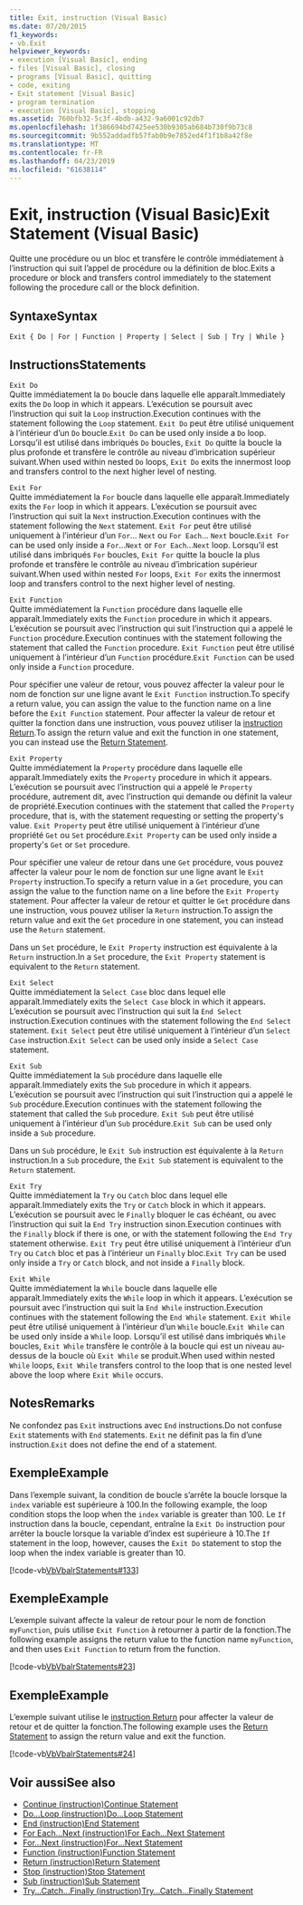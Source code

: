 ```yaml
---
title: Exit, instruction (Visual Basic)
ms.date: 07/20/2015
f1_keywords:
- vb.Exit
helpviewer_keywords:
- execution [Visual Basic], ending
- files [Visual Basic], closing
- programs [Visual Basic], quitting
- code, exiting
- Exit statement [Visual Basic]
- program termination
- execution [Visual Basic], stopping
ms.assetid: 760bfb32-5c3f-4bdb-a432-9a6001c92db7
ms.openlocfilehash: 1f386694bd7425ee530b9305ab684b730f9b73c8
ms.sourcegitcommit: 9b552addadfb57fab0b9e7852ed4f1f1b8a42f8e
ms.translationtype: MT
ms.contentlocale: fr-FR
ms.lasthandoff: 04/23/2019
ms.locfileid: "61638114"
---
```

# <a name="exit-statement-visual-basic"></a><span data-ttu-id="9cd31-102">Exit, instruction (Visual Basic)</span><span class="sxs-lookup"><span data-stu-id="9cd31-102">Exit Statement (Visual Basic)</span></span>
<span data-ttu-id="9cd31-103">Quitte une procédure ou un bloc et transfère le contrôle immédiatement à l’instruction qui suit l’appel de procédure ou la définition de bloc.</span><span class="sxs-lookup"><span data-stu-id="9cd31-103">Exits a procedure or block and transfers control immediately to the statement following the procedure call or the block definition.</span></span>  
  
## <a name="syntax"></a><span data-ttu-id="9cd31-104">Syntaxe</span><span class="sxs-lookup"><span data-stu-id="9cd31-104">Syntax</span></span>  
  
```  
Exit { Do | For | Function | Property | Select | Sub | Try | While }  
```  
  
## <a name="statements"></a><span data-ttu-id="9cd31-105">Instructions</span><span class="sxs-lookup"><span data-stu-id="9cd31-105">Statements</span></span>  
 `Exit Do`  
 <span data-ttu-id="9cd31-106">Quitte immédiatement la `Do` boucle dans laquelle elle apparaît.</span><span class="sxs-lookup"><span data-stu-id="9cd31-106">Immediately exits the `Do` loop in which it appears.</span></span> <span data-ttu-id="9cd31-107">L’exécution se poursuit avec l’instruction qui suit la `Loop` instruction.</span><span class="sxs-lookup"><span data-stu-id="9cd31-107">Execution continues with the statement following the `Loop` statement.</span></span> <span data-ttu-id="9cd31-108">`Exit Do` peut être utilisé uniquement à l’intérieur d’un `Do` boucle.</span><span class="sxs-lookup"><span data-stu-id="9cd31-108">`Exit Do` can be used only inside a `Do` loop.</span></span> <span data-ttu-id="9cd31-109">Lorsqu’il est utilisé dans imbriqués `Do` boucles, `Exit Do` quitte la boucle la plus profonde et transfère le contrôle au niveau d’imbrication supérieur suivant.</span><span class="sxs-lookup"><span data-stu-id="9cd31-109">When used within nested `Do` loops, `Exit Do` exits the innermost loop and transfers control to the next higher level of nesting.</span></span>  
  
 `Exit For`  
 <span data-ttu-id="9cd31-110">Quitte immédiatement la `For` boucle dans laquelle elle apparaît.</span><span class="sxs-lookup"><span data-stu-id="9cd31-110">Immediately exits the `For` loop in which it appears.</span></span> <span data-ttu-id="9cd31-111">L’exécution se poursuit avec l’instruction qui suit la `Next` instruction.</span><span class="sxs-lookup"><span data-stu-id="9cd31-111">Execution continues with the statement following the `Next` statement.</span></span> <span data-ttu-id="9cd31-112">`Exit For` peut être utilisé uniquement à l’intérieur d’un `For`... `Next` ou `For Each`... `Next` boucle.</span><span class="sxs-lookup"><span data-stu-id="9cd31-112">`Exit For` can be used only inside a `For`...`Next` or `For Each`...`Next` loop.</span></span> <span data-ttu-id="9cd31-113">Lorsqu’il est utilisé dans imbriqués `For` boucles, `Exit For` quitte la boucle la plus profonde et transfère le contrôle au niveau d’imbrication supérieur suivant.</span><span class="sxs-lookup"><span data-stu-id="9cd31-113">When used within nested `For` loops, `Exit For` exits the innermost loop and transfers control to the next higher level of nesting.</span></span>  
  
 `Exit Function`  
 <span data-ttu-id="9cd31-114">Quitte immédiatement la `Function` procédure dans laquelle elle apparaît.</span><span class="sxs-lookup"><span data-stu-id="9cd31-114">Immediately exits the `Function` procedure in which it appears.</span></span> <span data-ttu-id="9cd31-115">L’exécution se poursuit avec l’instruction qui suit l’instruction qui a appelé le `Function` procédure.</span><span class="sxs-lookup"><span data-stu-id="9cd31-115">Execution continues with the statement following the statement that called the `Function` procedure.</span></span> <span data-ttu-id="9cd31-116">`Exit Function` peut être utilisé uniquement à l’intérieur d’un `Function` procédure.</span><span class="sxs-lookup"><span data-stu-id="9cd31-116">`Exit Function` can be used only inside a `Function` procedure.</span></span>  
  
 <span data-ttu-id="9cd31-117">Pour spécifier une valeur de retour, vous pouvez affecter la valeur pour le nom de fonction sur une ligne avant le `Exit Function` instruction.</span><span class="sxs-lookup"><span data-stu-id="9cd31-117">To specify a return value, you can assign the value to the function name on a line before the `Exit Function` statement.</span></span> <span data-ttu-id="9cd31-118">Pour affecter la valeur de retour et quitter la fonction dans une instruction, vous pouvez utiliser la [instruction Return](../../../visual-basic/language-reference/statements/return-statement.md).</span><span class="sxs-lookup"><span data-stu-id="9cd31-118">To assign the return value and exit the function in one statement, you can instead use the [Return Statement](../../../visual-basic/language-reference/statements/return-statement.md).</span></span>  
  
 `Exit Property`  
 <span data-ttu-id="9cd31-119">Quitte immédiatement la `Property` procédure dans laquelle elle apparaît.</span><span class="sxs-lookup"><span data-stu-id="9cd31-119">Immediately exits the `Property` procedure in which it appears.</span></span> <span data-ttu-id="9cd31-120">L’exécution se poursuit avec l’instruction qui a appelé le `Property` procédure, autrement dit, avec l’instruction qui demande ou définit la valeur de propriété.</span><span class="sxs-lookup"><span data-stu-id="9cd31-120">Execution continues with the statement that called the `Property` procedure, that is, with the statement requesting or setting the property's value.</span></span> <span data-ttu-id="9cd31-121">`Exit Property` peut être utilisé uniquement à l’intérieur d’une propriété `Get` ou `Set` procédure.</span><span class="sxs-lookup"><span data-stu-id="9cd31-121">`Exit Property` can be used only inside a property's `Get` or `Set` procedure.</span></span>  
  
 <span data-ttu-id="9cd31-122">Pour spécifier une valeur de retour dans une `Get` procédure, vous pouvez affecter la valeur pour le nom de fonction sur une ligne avant le `Exit Property` instruction.</span><span class="sxs-lookup"><span data-stu-id="9cd31-122">To specify a return value in a `Get` procedure, you can assign the value to the function name on a line before the `Exit Property` statement.</span></span> <span data-ttu-id="9cd31-123">Pour affecter la valeur de retour et quitter le `Get` procédure dans une instruction, vous pouvez utiliser la `Return` instruction.</span><span class="sxs-lookup"><span data-stu-id="9cd31-123">To assign the return value and exit the `Get` procedure in one statement, you can instead use the `Return` statement.</span></span>  
  
 <span data-ttu-id="9cd31-124">Dans un `Set` procédure, le `Exit Property` instruction est équivalente à la `Return` instruction.</span><span class="sxs-lookup"><span data-stu-id="9cd31-124">In a `Set` procedure, the `Exit Property` statement is equivalent to the `Return` statement.</span></span>  
  
 `Exit Select`  
 <span data-ttu-id="9cd31-125">Quitte immédiatement la `Select Case` bloc dans lequel elle apparaît.</span><span class="sxs-lookup"><span data-stu-id="9cd31-125">Immediately exits the `Select Case` block in which it appears.</span></span> <span data-ttu-id="9cd31-126">L’exécution se poursuit avec l’instruction qui suit la `End Select` instruction.</span><span class="sxs-lookup"><span data-stu-id="9cd31-126">Execution continues with the statement following the `End Select` statement.</span></span> <span data-ttu-id="9cd31-127">`Exit Select` peut être utilisé uniquement à l’intérieur d’un `Select Case` instruction.</span><span class="sxs-lookup"><span data-stu-id="9cd31-127">`Exit Select` can be used only inside a `Select Case` statement.</span></span>  
  
 `Exit Sub`  
 <span data-ttu-id="9cd31-128">Quitte immédiatement la `Sub` procédure dans laquelle elle apparaît.</span><span class="sxs-lookup"><span data-stu-id="9cd31-128">Immediately exits the `Sub` procedure in which it appears.</span></span> <span data-ttu-id="9cd31-129">L’exécution se poursuit avec l’instruction qui suit l’instruction qui a appelé le `Sub` procédure.</span><span class="sxs-lookup"><span data-stu-id="9cd31-129">Execution continues with the statement following the statement that called the `Sub` procedure.</span></span> <span data-ttu-id="9cd31-130">`Exit Sub` peut être utilisé uniquement à l’intérieur d’un `Sub` procédure.</span><span class="sxs-lookup"><span data-stu-id="9cd31-130">`Exit Sub` can be used only inside a `Sub` procedure.</span></span>  
  
 <span data-ttu-id="9cd31-131">Dans un `Sub` procédure, le `Exit Sub` instruction est équivalente à la `Return` instruction.</span><span class="sxs-lookup"><span data-stu-id="9cd31-131">In a `Sub` procedure, the `Exit Sub` statement is equivalent to the `Return` statement.</span></span>  
  
 `Exit Try`  
 <span data-ttu-id="9cd31-132">Quitte immédiatement la `Try` ou `Catch` bloc dans lequel elle apparaît.</span><span class="sxs-lookup"><span data-stu-id="9cd31-132">Immediately exits the `Try` or `Catch` block in which it appears.</span></span> <span data-ttu-id="9cd31-133">L’exécution se poursuit avec le `Finally` bloquer le cas échéant, ou avec l’instruction qui suit la `End Try` instruction sinon.</span><span class="sxs-lookup"><span data-stu-id="9cd31-133">Execution continues with the `Finally` block if there is one, or with the statement following the `End Try` statement otherwise.</span></span> <span data-ttu-id="9cd31-134">`Exit Try` peut être utilisé uniquement à l’intérieur d’un `Try` ou `Catch` bloc et pas à l’intérieur un `Finally` bloc.</span><span class="sxs-lookup"><span data-stu-id="9cd31-134">`Exit Try` can be used only inside a `Try` or `Catch` block, and not inside a `Finally` block.</span></span>  
  
 `Exit While`  
 <span data-ttu-id="9cd31-135">Quitte immédiatement la `While` boucle dans laquelle elle apparaît.</span><span class="sxs-lookup"><span data-stu-id="9cd31-135">Immediately exits the `While` loop in which it appears.</span></span> <span data-ttu-id="9cd31-136">L’exécution se poursuit avec l’instruction qui suit la `End While` instruction.</span><span class="sxs-lookup"><span data-stu-id="9cd31-136">Execution continues with the statement following the `End While` statement.</span></span> <span data-ttu-id="9cd31-137">`Exit While` peut être utilisé uniquement à l’intérieur d’un `While` boucle.</span><span class="sxs-lookup"><span data-stu-id="9cd31-137">`Exit While` can be used only inside a `While` loop.</span></span> <span data-ttu-id="9cd31-138">Lorsqu’il est utilisé dans imbriqués `While` boucles, `Exit While` transfère le contrôle à la boucle qui est un niveau au-dessus de la boucle où `Exit While` se produit.</span><span class="sxs-lookup"><span data-stu-id="9cd31-138">When used within nested `While` loops, `Exit While` transfers control to the loop that is one nested level above the loop where `Exit While` occurs.</span></span>  
  
## <a name="remarks"></a><span data-ttu-id="9cd31-139">Notes</span><span class="sxs-lookup"><span data-stu-id="9cd31-139">Remarks</span></span>  
 <span data-ttu-id="9cd31-140">Ne confondez pas `Exit` instructions avec `End` instructions.</span><span class="sxs-lookup"><span data-stu-id="9cd31-140">Do not confuse `Exit` statements with `End` statements.</span></span> <span data-ttu-id="9cd31-141">`Exit` ne définit pas la fin d’une instruction.</span><span class="sxs-lookup"><span data-stu-id="9cd31-141">`Exit` does not define the end of a statement.</span></span>  
  
## <a name="example"></a><span data-ttu-id="9cd31-142">Exemple</span><span class="sxs-lookup"><span data-stu-id="9cd31-142">Example</span></span>  
 <span data-ttu-id="9cd31-143">Dans l’exemple suivant, la condition de boucle s’arrête la boucle lorsque la `index` variable est supérieure à 100.</span><span class="sxs-lookup"><span data-stu-id="9cd31-143">In the following example, the loop condition stops the loop when the `index` variable is greater than 100.</span></span> <span data-ttu-id="9cd31-144">Le `If` instruction dans la boucle, cependant, entraîne la `Exit Do` instruction pour arrêter la boucle lorsque la variable d’index est supérieure à 10.</span><span class="sxs-lookup"><span data-stu-id="9cd31-144">The `If` statement in the loop, however, causes the `Exit Do` statement to stop the loop when the index variable is greater than 10.</span></span>  
  
 [!code-vb[VbVbalrStatements#133](~/samples/snippets/visualbasic/VS_Snippets_VBCSharp/VbVbalrStatements/VB/class10.vb#133)]  
  
## <a name="example"></a><span data-ttu-id="9cd31-145">Exemple</span><span class="sxs-lookup"><span data-stu-id="9cd31-145">Example</span></span>  
 <span data-ttu-id="9cd31-146">L’exemple suivant affecte la valeur de retour pour le nom de fonction `myFunction`, puis utilise `Exit Function` à retourner à partir de la fonction.</span><span class="sxs-lookup"><span data-stu-id="9cd31-146">The following example assigns the return value to the function name `myFunction`, and then uses `Exit Function` to return from the function.</span></span>  
  
 [!code-vb[VbVbalrStatements#23](~/samples/snippets/visualbasic/VS_Snippets_VBCSharp/VbVbalrStatements/VB/Class1.vb#23)]  
  
## <a name="example"></a><span data-ttu-id="9cd31-147">Exemple</span><span class="sxs-lookup"><span data-stu-id="9cd31-147">Example</span></span>  
 <span data-ttu-id="9cd31-148">L’exemple suivant utilise le [instruction Return](../../../visual-basic/language-reference/statements/return-statement.md) pour affecter la valeur de retour et de quitter la fonction.</span><span class="sxs-lookup"><span data-stu-id="9cd31-148">The following example uses the [Return Statement](../../../visual-basic/language-reference/statements/return-statement.md) to assign the return value and exit the function.</span></span>  
  
 [!code-vb[VbVbalrStatements#24](~/samples/snippets/visualbasic/VS_Snippets_VBCSharp/VbVbalrStatements/VB/Class1.vb#24)]  
  
## <a name="see-also"></a><span data-ttu-id="9cd31-149">Voir aussi</span><span class="sxs-lookup"><span data-stu-id="9cd31-149">See also</span></span>

- [<span data-ttu-id="9cd31-150">Continue (instruction)</span><span class="sxs-lookup"><span data-stu-id="9cd31-150">Continue Statement</span></span>](../../../visual-basic/language-reference/statements/continue-statement.md)
- [<span data-ttu-id="9cd31-151">Do...Loop (instruction)</span><span class="sxs-lookup"><span data-stu-id="9cd31-151">Do...Loop Statement</span></span>](../../../visual-basic/language-reference/statements/do-loop-statement.md)
- [<span data-ttu-id="9cd31-152">End (instruction)</span><span class="sxs-lookup"><span data-stu-id="9cd31-152">End Statement</span></span>](../../../visual-basic/language-reference/statements/end-statement.md)
- [<span data-ttu-id="9cd31-153">For Each...Next (instruction)</span><span class="sxs-lookup"><span data-stu-id="9cd31-153">For Each...Next Statement</span></span>](../../../visual-basic/language-reference/statements/for-each-next-statement.md)
- [<span data-ttu-id="9cd31-154">For...Next (instruction)</span><span class="sxs-lookup"><span data-stu-id="9cd31-154">For...Next Statement</span></span>](../../../visual-basic/language-reference/statements/for-next-statement.md)
- [<span data-ttu-id="9cd31-155">Function (instruction)</span><span class="sxs-lookup"><span data-stu-id="9cd31-155">Function Statement</span></span>](../../../visual-basic/language-reference/statements/function-statement.md)
- [<span data-ttu-id="9cd31-156">Return (instruction)</span><span class="sxs-lookup"><span data-stu-id="9cd31-156">Return Statement</span></span>](../../../visual-basic/language-reference/statements/return-statement.md)
- [<span data-ttu-id="9cd31-157">Stop (instruction)</span><span class="sxs-lookup"><span data-stu-id="9cd31-157">Stop Statement</span></span>](../../../visual-basic/language-reference/statements/stop-statement.md)
- [<span data-ttu-id="9cd31-158">Sub (instruction)</span><span class="sxs-lookup"><span data-stu-id="9cd31-158">Sub Statement</span></span>](../../../visual-basic/language-reference/statements/sub-statement.md)
- [<span data-ttu-id="9cd31-159">Try...Catch...Finally (instruction)</span><span class="sxs-lookup"><span data-stu-id="9cd31-159">Try...Catch...Finally Statement</span></span>](../../../visual-basic/language-reference/statements/try-catch-finally-statement.md)

